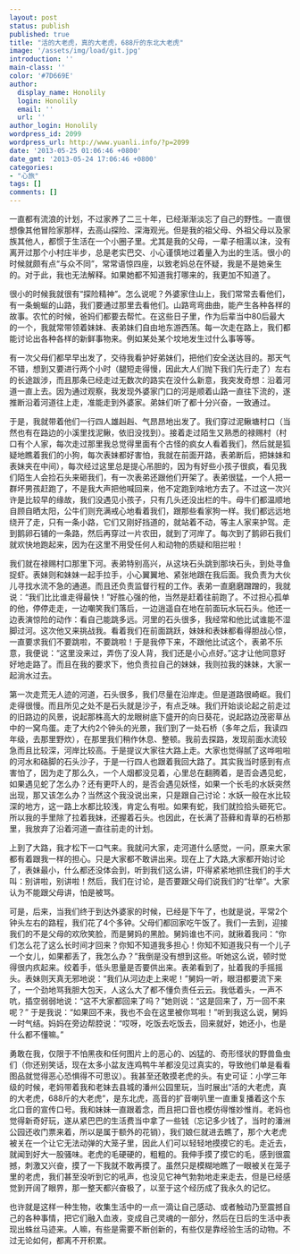 ```yaml
---
layout: post
status: publish
published: true
title: "活的大老虎，真的大老虎，688斤的东北大老虎"
image: '/assets/img/load/git.jpg'
introduction: ''
main-class: ''
color: '#7D669E'
author:
  display_name: Honolily
  login: Honolily
  email: ''
  url: ''
author_login: Honolily
wordpress_id: 2099
wordpress_url: http://www.yuanli.info/?p=2099
date: '2013-05-25 01:06:46 +0800'
date_gmt: '2013-05-24 17:06:46 +0800'
categories:
- "心旅"
tags: []
comments: []
---
```


<p>一直都有流浪的计划，不过家养了二三十年，已经渐渐淡忘了自己的野性。一直很想像其他冒险家那样，去高山探险、深海观光。但是我的祖父母、外祖父母以及家族其他人，都惯于生活在一个小圈子里。尤其是我的父母，一辈子相濡以沫，没有离开过那个小村庄半步，总是老实巴交、小心谨慎地过着量入为出的生活。很小的时候就颇有点&ldquo;与众不同&rdquo;，常常语惊四座，以致老妈总在怀疑，我是不是她亲生的。对于此，我也无法解释。如果她都不知道我打哪来的，我更加不知道了。</p>
<p>很小的时候我就很有&ldquo;探险精神&rdquo;。怎么说呢？外婆家住山上，我们常常去看他们，有一条蜿蜒的山路，我们要通过那里去看他们。山路弯弯曲曲，能产生各种各样的故事。农忙的时候，爸妈们都要去帮忙。在这些日子里，作为后辈当中80后最大的一个，我就常带领着妹妹、表弟妹们自由地东游西荡。每一次走在路上，我们都能讨论出各种各样的新鲜事物来。例如某处某个坟地发生过什么事等等。</p>
<p>有一次父母们都早早出发了，交待我看护好弟妹们，把他们安全送达目的。那天气不错，想到又要进行两个小时（腿短走得慢，因此大人们抛下我们先行走了）左右的长途跋涉，而且那条已经走过无数次的路实在没什么新意，我突发奇想：沿着河道一直上去。因为通过观察，我发现外婆家门口的河是顺着山路一直往下流的，遂推断沿着河道往上走，准能走到外婆家。弟妹们听了都十分兴奋，一致通过。</p>
<p>于是，我就带着他们一行四人雄赳赳、气昂昂地出发了。我们穿过泥鳅塘村口（当然也有在路边的小溪里找泥鳅，依旧没找到）。接着走过陌生又熟悉的禄赐村（村口有个人家，每次走过那里我总觉得里面有个古怪的疯女人看着我们，然后就是狐疑地瞧着我们的小狗，每次表妹都好害怕，我就在前面开路，表弟断后，把妹妹和表妹夹在中间），每次经过这里总是提心吊胆的，因为有好些小孩子很疯，看见我们陌生人会捡石头来砸我们，有一次表弟还跟他们开架了。表弟很猛，一个人把一群坏男孩赶跑了，不是我大声把他喊回来，他不定跑到啥地方去了。不过这一次兴许是比较早的缘故，我们没遇见小孩子，只有几头还没出栏的牛。母牛们都温顺地自顾自晒太阳，公牛们则充满戒心地看着我们，跟那些看家狗一样。我们都远远地绕开了走，只有一条小路，它们又刚好挡道的，就站着不动，等主人家来护驾。走到鹅卵石铺的一条路，然后再穿过一片农田，就到了河岸了。每次到了鹅卵石我们就欢快地跑起来，因为在这里不用受任何人和动物的质疑和阻拦啦！</p>
<p>我们就在禄赐村口那里下河。表弟特别高兴，从这块石头跳到那块石头，到处寻鱼捉虾。表妹则和妹妹一起手拉手，小心翼翼地、紧张地跟在我后面。我负责为大伙儿寻找水流不急的通道。而且还负责监督行程的工作。表弟一直磨磨蹭蹭的，我就说：&ldquo;我们比比谁走得最快！&rdquo;好胜心强的他，当然是赶着往前跑了。不过担心孤单的他，停停走走，一边嘲笑我们落后，一边逍遥自在地在前面玩水玩石头。他还一边表演惊险的动作：看自己能跳多远。河里的石头很多，我经常和他比试谁能不湿脚过河。这次他又来挑战我。看着我们在前面跳跃，妹妹和表妹都看得胆战心惊，一直要求我们不要跳啦，不要跳啦！于是我停下来，不跟他比试这个，表弟不乐意，我便说：&ldquo;这里没来过，弄伤了没人背，我们还是小心点好。&rdquo;这才让他同意好好地走路了。而且在我的要求下，他负责拉自己的妹妹，我则拉我的妹妹，大家一起淌水过去。</p>
<p>第一次走荒无人迹的河道，石头很多，我们尽量在沿岸走。但是道路很崎岖。我们走得很慢。而且所见之处不是石头就是沙子，有点乏味。我们开始谈论起之前走过的旧路边的风景，说起那株高大的龙眼树底下盛开的向日葵花，说起路边茂密草丛中的一窝鸟蛋。走了大约2个钟头的光景，我们到了一处石桥（多年之后，我读四年级，去那里野炊），在那里我们稍作休息、整顿。我前去探路，发现前面水流较急而且比较深，河岸比较高。于是提议大家往大路上走。大家也觉得腻了这哗啦啦的河水和硌脚的石头沙子，于是一行四人也跟着我回大路了。其实我当时感到有点害怕了，因为走了那么久，一个人烟都没见着，心里总在翻腾着，是否会遇见蛇，如果遇见蛇了怎么办？还有更吓人的，是否会遇见妖怪，如果一个长毛的水妖突然出现，那又该怎么办？当然这个我没说出来，只是跟自己讨论：水妖一般在水比较深的地方，这一路上水都比较浅，肯定么有啦。如果有蛇，我们就捡拾头砸死它。所以我的手里除了拉着我妹，还握着石头。也因此，在长满了苔藓和青草的石桥那里，我放弃了沿着河道一直往前走的计划。</p>
<p>上到了大路，我才松下一口气来。我就问大家，走河道什么感觉，一问，原来大家都有着跟我一样的担心。只是大家都不敢讲出来。现在上了大路,大家都开始讨论了，表妹最小，什么都还没体会到，听到我们这么讲，吓得紧紧地抓住我们的手大叫：别讲啦，别讲啦！然后，我们在讨论，是否要跟父母们说我们的&ldquo;壮举&rdquo;。大家认为不能跟父母讲，怕是被骂。</p>
<p>可是，后来，当我们终于到达外婆家的时候，已经是下午了，也就是说，平常2个钟头左右的路程，我们花了4个多钟。父母们都回家吃午饭了。我们一去到，迎接我们的不是父母的欢欣笑脸，而是舅妈的黑脸。舅妈谁也不问，就揪着我问：&ldquo;你们怎么花了这么长时间才回来？你知不知道我多担心！你知不知道我只有一个儿子一个女儿，如果都丢了，我怎么办？&rdquo;我倒是没有想到这些。听她这么说，顿时觉得很内疚起来。绞着手，低头思量是否要供出来。表弟看到了，扯着我的手摇摇头。表妹则天真无邪地说：&ldquo;我们从河边走上来呢！&rdquo;舅妈一听，眼泪都要流下来了，一个劲地骂我胆大包天，人这么大了都不懂负责任云云。我低着头，一声不吭，插空弱弱地说：&ldquo;这不大家都回来了吗？&rdquo;她则说：&ldquo;这是回来了，万一回不来呢？&rdquo; 于是我说：&ldquo;如果回不来，我也不会在这里被你骂啦！&rdquo;听到我这么说，舅妈一时气结。妈妈在旁边帮腔说：&ldquo;哎呀，吃饭去吃饭去，回来就好，她还小，也是什么都不懂嘛。&rdquo;</p>
<p>勇敢在我，仅限于不怕黑夜和任何图片上的恶心的、凶猛的、奇形怪状的野兽鱼虫们（你还别笑话，现在太多小盆友连鸡鸭牛羊都没见过真实的，导致他们单是看看图品就觉得恶心恐惧得不可思议）。我甚至还敢摸老虎的头。有史可证：小学三年级的时候，老妈带着我和老妹去县城的潘州公园里玩，当时展出&ldquo;活的大老虎，真的大老虎，688斤的大老虎&rdquo;，是东北虎，高音的扩音喇叭里一直重复播着这个东北口音的宣传口号。我和妹妹一直跟着念，而且把口音也模仿得惟妙惟肖。老妈也觉得新奇好玩，遂从紧巴巴的生活费当中拿了一些钱（忘记多少钱了，当时的潘洲公园还收门票来着，所以是属于额外的花销），我们娘仨就进去瞧了，那个大老虎被关在一个让它无法动弹的大笼子里，因此人们可以轻轻地摸摸它的毛。走近去，就闻到好大一股骚味。老虎的毛硬硬的，粗粗的。我伸手摸了摸它的毛，感到很震撼，刺激又兴奋，摸了一下我就不敢再摸了。虽然只是模糊地瞧了一眼被关在笼子里的老虎，我们甚至没听到它的吼声，也没见它神气勃勃地走来走去，但是已经感觉到开阔了眼界，那一整天都兴奋极了，以至于这个经历成了我永久的记忆。</p>
<p>也许就是这样一种生物，收集生活中的一点一滴让自己感动、或者触动乃至震撼自己的各种事情，把它们融入血液，变成自己灵魂的一部分，然后在日后的生活中表现出蛛丝马迹来。人嘛，有些是需要不断创新的，有些仅是靠经验生活的动物。不过无论如何，都离不开积累。</p>
